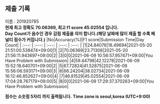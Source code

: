 


  
## 제출 기록  
이름 : 201920785  
**현재 최고 정확도 70.06369, 최고 f1 score 45.02554 입니다.**  
**Day Count가 음수인 경우 감점 제출을 의미 합니다.(해당 날짜에 많이 제출 할 수록 페널티 점수가 커집니다.)**
|No|Accuracy(%)|F1 score|Submission Time|Day Count|
| :---: | :---: | :---: | :---: | :---: |
|1|24.84076|18.49694|2021-05-20 21:51:00.538474+09:00|1|
|2|70.06369|23.71308|2021-05-20 21:56:11.943697+09:00|2|
|3|0|0|2021-06-09 10:56:57.957471+09:00|You Have Problem with Submission|
|4|59.44798|42.12278|2021-06-09 15:52:18.640701+09:00|2|
|5|67.72824|41.52875|2021-06-09 15:56:06.593171+09:00|3|
|6|66.24204|38.02734|2021-06-09 16:12:46.852627+09:00|4|
|7|46.81529|45.02554|2021-06-09 17:04:28.767179+09:00|5|
|8|0|0|2021-06-09 17:29:37.370263+09:00|You Have Problem with Submission|


**점수는 소숫점 5자리 까지 출력됩니다.**
**Time zone is seoul,korea (UTC+9:00)**
